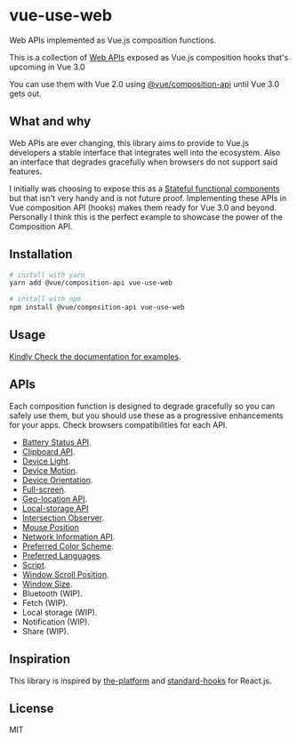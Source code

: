 # vue-use-web

Web APIs implemented as Vue.js composition functions.

This is a collection of [Web APIs](https://developer.mozilla.org/en-US/docs/Web/API) exposed as Vue.js composition hooks that's upcoming in Vue 3.0

You can use them with Vue 2.0 using [@vue/composition-api](https://github.com/vuejs/composition-api) until Vue 3.0 gets out.

## What and why

Web APIs are ever changing, this library aims to provide to Vue.js developers a stable interface that integrates well into the ecosystem. Also an interface that degrades gracefully when browsers do not support said features.

I initially was choosing to expose this as a [Stateful functional components](https://logaretm.com/blog/2019-06-29-stateful-functional-components/) but that isn't very handy and is not future proof. Implementing these APIs in Vue composition API (hooks) makes them ready for Vue 3.0 and beyond. Personally I think this is the perfect example to showcase the power of the Composition API.

## Installation

```bash
# install with yarn
yarn add @vue/composition-api vue-use-web

# install with npm
npm install @vue/composition-api vue-use-web
```

## Usage

[Kindly Check the documentation for examples](https://logaretm.github.io/vue-use-web/).

## APIs

Each composition function is designed to degrade gracefully so you can safely use them, but you should use these as a progressive enhancements for your apps. Check browsers compatibilities for each API.

- [Battery Status API](https://logaretm.github.io/vue-use-web/guide/battery.md).
- [Clipboard API](https://logaretm.github.io/vue-use-web/guide/clipboard.md).
- [Device Light](https://logaretm.github.io/vue-use-web/guide/device-light.md).
- [Device Motion](https://logaretm.github.io/vue-use-web/guide/device-motion.md).
- [Device Orientation](https://logaretm.github.io/vue-use-web/guide/device-orientation.md).
- [Full-screen](https://logaretm.github.io/vue-use-web/guide/fullscreen.md).
- [Geo-location API](https://logaretm.github.io/vue-use-web/guide/geolocation.md).
- [Local-storage API](https://logaretm.github.io/vue-use-web/guide/local-storage.md)
- [Intersection Observer](https://logaretm.github.io/vue-use-web/guide/intersection-observer.md).
- [Mouse Position](https://logaretm.github.io/vue-use-web/guide/mouse-position.md)
- [Network Information API](https://logaretm.github.io/vue-use-web/guide/network.md).
- [Preferred Color Scheme](https://logaretm.github.io/vue-use-web/guide/preferred-color-scheme.md).
- [Preferred Languages](https://logaretm.github.io/vue-use-web/guide/preferred-languages.md).
- [Script](https://logaretm.github.io/vue-use-web/guide/script.md).
- [Window Scroll Position](https://logaretm.github.io/vue-use-web/guide/scroll-position.md).
- [Window Size](https://logaretm.github.io/vue-use-web/guide/window-size.md).
- Bluetooth (WIP).
- Fetch (WIP).
- Local storage (WIP).
- Notification (WIP).
- Share (WIP).

## Inspiration

This library is inspired by [the-platform](https://github.com/palmerhq/the-platform) and [standard-hooks](https://github.com/kripod/standard-hooks) for React.js.

## License

MIT
